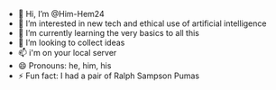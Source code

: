 - 👋 Hi, I’m @Him-Hem24
- 👀 I’m interested in new tech and ethical use of artificial intelligence 
- 🌱 I’m currently learning the very basics to all this
- 💞️ I’m looking to collect ideas
- 📫 i'm on your local server 
- 😄 Pronouns: he, him, his
- ⚡ Fun fact: I had a pair of Ralph Sampson Pumas 

<!---
Him-Hem24/Him-Hem24 is a ✨ special ✨ repository because its `README.md` (this file) appears on your GitHub profile.
You can click the Preview link to take a look at your changes.
--->
